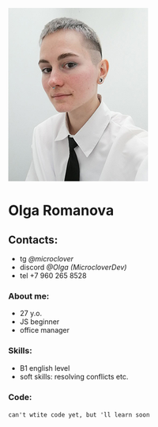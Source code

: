 ![CV_ph](CV_ph_sm.jpg)

# Olga Romanova

## Contacts:
- tg *@microclover*
- discord *@Olga (MicrocloverDev)*
- tel +7 960 265 8528

### About me:
- 27 y.o.
- JS beginner
- office manager

### Skills:
- B1 english level
- soft skills: resolving conflicts etc.

### Code:
`can't wtite code yet, but 'll learn soon`

